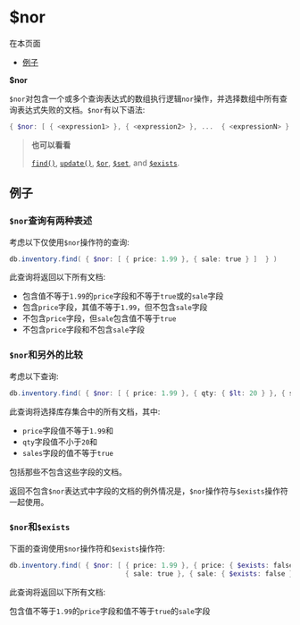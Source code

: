 # [ ](#)$nor

[]()

在本页面

* [例子](#examples)

**$nor**

`$nor`对包含一个或多个查询表达式的数组执行逻辑`nor`操作，并选择数组中所有查询表达式失败的文档。`$nor`有以下语法:

```powershell
{ $nor: [ { <expression1> }, { <expression2> }, ...  { <expressionN> } ] }
```

> **也可以看看**
>
> [`find()`](), [`update()`](), [`$or`](), [`$set`](), and [`$exists`]().

## <span id="examples">例子</span>

### `$nor`查询有两种表述

考虑以下仅使用`$nor`操作符的查询:

```powershell
db.inventory.find( { $nor: [ { price: 1.99 }, { sale: true } ]  } )
```

此查询将返回以下所有文档:

* 包含值不等于`1.99`的`price`字段和不等于`true`或的`sale`字段
* 包含`price`字段，其值不等于`1.99`，但不包含`sale`字段
* 不包含`price`字段，但`sale`包含值不等于`true`
* 不包含`price`字段和不包含`sale`字段

### `$nor`和另外的比较

考虑以下查询:

```powershell
db.inventory.find( { $nor: [ { price: 1.99 }, { qty: { $lt: 20 } }, { sale: true } ] } )
```

此查询将选择库存集合中的所有文档，其中:

* `price`字段值不等于`1.99`和
* `qty`字段值不小于`20`和
* `sales`字段的值不等于`true`

包括那些不包含这些字段的文档。

返回不包含`$nor`表达式中字段的文档的例外情况是，`$nor`操作符与`$exists`操作符一起使用。

### `$nor`和`$exists`

下面的查询使用`$nor`操作符和`$exists`操作符:

```powershell
db.inventory.find( { $nor: [ { price: 1.99 }, { price: { $exists: false } },
                             { sale: true }, { sale: { $exists: false } } ] } )
```

此查询将返回以下所有文档:

包含值不等于`1.99`的`price`字段和值不等于`true`的`sale`字段